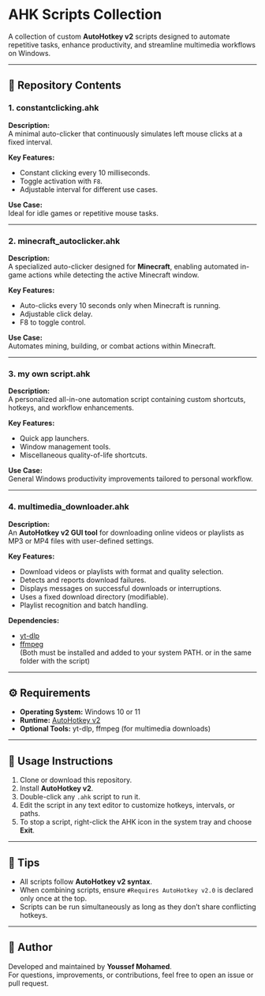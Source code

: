 # AHK Scripts Collection

A collection of custom **AutoHotkey v2** scripts designed to automate repetitive tasks, enhance productivity, and streamline multimedia workflows on Windows.

---

## 📂 Repository Contents

### 1. **constantclicking.ahk**
**Description:**  
A minimal auto-clicker that continuously simulates left mouse clicks at a fixed interval.  

**Key Features:**  
- Constant clicking every 10 milliseconds.  
- Toggle activation with `F8`.  
- Adjustable interval for different use cases.  

**Use Case:**  
Ideal for idle games or repetitive mouse tasks.

---

### 2. **minecraft_autoclicker.ahk**
**Description:**  
A specialized auto-clicker designed for **Minecraft**, enabling automated in-game actions while detecting the active Minecraft window.  

**Key Features:**  
- Auto-clicks every 10 seconds only when Minecraft is running.  
- Adjustable click delay.  
- F8 to toggle control.  

**Use Case:**  
Automates mining, building, or combat actions within Minecraft.

---

### 3. **my own script.ahk**
**Description:**  
A personalized all-in-one automation script containing custom shortcuts, hotkeys, and workflow enhancements.  

**Key Features:**  
- Quick app launchers.  
- Window management tools.  
- Miscellaneous quality-of-life shortcuts.  

**Use Case:**  
General Windows productivity improvements tailored to personal workflow.

---

### 4. **multimedia_downloader.ahk**
**Description:**  
An **AutoHotkey v2 GUI tool** for downloading online videos or playlists as MP3 or MP4 files with user-defined settings.  

**Key Features:**  
- Download videos or playlists with format and quality selection.  
- Detects and reports download failures.  
- Displays messages on successful downloads or interruptions.  
- Uses a fixed download directory (modifiable).  
- Playlist recognition and batch handling.  

**Dependencies:**  
- [yt-dlp](https://github.com/yt-dlp/yt-dlp)  
- [ffmpeg](https://ffmpeg.org/download.html)  
(Both must be installed and added to your system PATH. or in the same folder with the script)

---

## ⚙️ Requirements
- **Operating System:** Windows 10 or 11  
- **Runtime:** [AutoHotkey v2](https://www.autohotkey.com/)  
- **Optional Tools:** yt-dlp, ffmpeg (for multimedia downloads)

---

## 🚀 Usage Instructions
1. Clone or download this repository.  
2. Install **AutoHotkey v2**.  
3. Double-click any `.ahk` script to run it.  
4. Edit the script in any text editor to customize hotkeys, intervals, or paths.  
5. To stop a script, right-click the AHK icon in the system tray and choose **Exit**.

---

## 🧩 Tips
- All scripts follow **AutoHotkey v2 syntax**.  
- When combining scripts, ensure `#Requires AutoHotkey v2.0` is declared only once at the top.  
- Scripts can be run simultaneously as long as they don’t share conflicting hotkeys.  

---

## 👤 Author
Developed and maintained by **Youssef Mohamed**.  
For questions, improvements, or contributions, feel free to open an issue or pull request.


